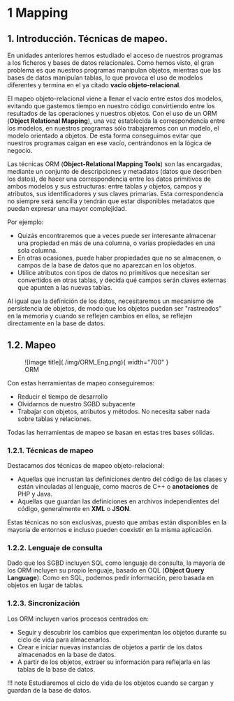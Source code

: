 # 1 Mapping

## 1. Introducción. Técnicas de mapeo.

En unidades anteriores hemos estudiado el acceso de nuestros programas a los ficheros y bases de datos relacionales. Como hemos visto, el gran problema es que nuestros programas manipulan objetos, mientras que las bases de datos manipulan tablas, lo que provoca el uso de modelos diferentes y termina en el ya citado **vacío objeto-relacional**.

El mapeo objeto-relacional viene a llenar el vacío entre estos dos modelos, evitando que gastemos tiempo en nuestro código convirtiendo entre los resultados de las operaciones y nuestros objetos. Con el uso de un ORM (**Object Relational Mapping**), una vez establecida la correspondencia entre los modelos, en nuestros programas sólo trabajaremos con un modelo, el modelo orientado a objetos. De esta forma conseguimos evitar que nuestros programas caigan en ese vacío, centrándonos en la lógica de negocio.

Las técnicas ORM (**Object-Relational Mapping Tools**) son las encargadas, mediante un conjunto de descripciones y metadatos (datos que describen los datos), de hacer una correspondencia entre los datos primitivos de ambos modelos y sus estructuras: entre tablas y objetos, campos y atributos, sus identificadores y sus claves primarias. Esta correspondencia no siempre será sencilla y tendrán que estar disponibles metadatos que puedan expresar una mayor complejidad.

Por ejemplo:

- Quizás encontraremos que a veces puede ser interesante almacenar una propiedad en más de una columna, o varias propiedades en una sola columna.
- En otras ocasiones, puede haber propiedades que no se almacenen, o campos de la base de datos que no aparezcan en los objetos.
- Utilice atributos con tipos de datos no primitivos que necesitan ser convertidos en otras tablas, y decida qué campos serán claves externas que apunten a las nuevas tablas.

Al igual que la definición de los datos, necesitaremos un mecanismo de persistencia de objetos, de modo que los objetos puedan ser "rastreados" en la memoria y cuando se reflejen cambios en ellos, se reflejen directamente en la base de datos.

## 1.2. Mapeo

<figure markdown="span">
  ![Image title](./img/ORM_Eng.png){ width="700" }
  <figcaption>ORM</figcaption>
</figure>


Con estas herramientas de mapeo conseguiremos:

- Reducir el tiempo de desarrollo
- Olvidarnos de nuestro SGBD subyacente
- Trabajar con objetos, atributos y métodos. No necesita saber nada sobre tablas y relaciones.

Todas las herramientas de mapeo se basan en estas tres bases sólidas.

### 1.2.1. Técnicas de mapeo

Destacamos dos técnicas de mapeo objeto-relacional:

- Aquellas que incrustan las definiciones dentro del código de las clases y están vinculadas al lenguaje, como macros de C++ o **anotaciones** de PHP y Java.
- Aquellas que guardan las definiciones en archivos independientes del código, generalmente en **XML** o **JSON**.

Estas técnicas no son exclusivas, puesto que ambas están disponibles en la mayoría de entornos e incluso pueden coexistir en la misma aplicación.

### 1.2.2. Lenguaje de consulta

Dado que los SGBD incluyen SQL como lenguaje de consulta, la mayoría de los ORM incluyen su propio lenguaje, basado en OQL (**Object Query Language**). Como en SQL, podemos pedir información, pero basada en objetos en lugar de tablas.

### 1.2.3. Sincronización

Los ORM incluyen varios procesos centrados en:

- Seguir y descubrir los cambios que experimentan los objetos durante su ciclo de vida para almacenarlos.
- Crear e iniciar nuevas instancias de objetos a partir de los datos almacenados en la base de datos.
- A partir de los objetos, extraer su información para reflejarla en las tablas de la base de datos.

!!! note 
Estudiaremos el ciclo de vida de los objetos cuando se cargan y guardan de la base de datos.